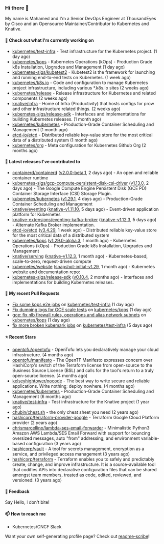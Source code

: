 ### Hi there 👋

My name is Mahamed and I'm a Senior DevOps Engineer at ThousandEyes by Cisco and an Opensource Maintainer/Contributor to Kubernetes and Knative.

#### 👷 Check out what I'm currently working on

- [kubernetes/test-infra](https://github.com/kubernetes/test-infra) - Test infrastructure for the Kubernetes project. (1 day ago)
- [kubernetes/kops](https://github.com/kubernetes/kops) - Kubernetes Operations (kOps) - Production Grade k8s Installation, Upgrades and Management (1 day ago)
- [kubernetes-sigs/kubetest2](https://github.com/kubernetes-sigs/kubetest2) - Kubetest2 is the framework for launching and running end-to-end tests on Kubernetes. (1 week ago)
- [kubernetes/k8s.io](https://github.com/kubernetes/k8s.io) - Code and configuration to manage Kubernetes project infrastructure, including various *.k8s.io sites (2 weeks ago)
- [kubernetes/release](https://github.com/kubernetes/release) - Release infrastructure for Kubernetes and related components (2 weeks ago)
- [knative/infra](https://github.com/knative/infra) - Home of Infra (Productivity) that hosts configs for prow and other infrastructure related things. (2 weeks ago)
- [kubernetes-sigs/release-sdk](https://github.com/kubernetes-sigs/release-sdk) - Interfaces and implementations for building Kubernetes releases. (1 month ago)
- [kubernetes/kubernetes](https://github.com/kubernetes/kubernetes) - Production-Grade Container Scheduling and Management (1 month ago)
- [etcd-io/etcd](https://github.com/etcd-io/etcd) - Distributed reliable key-value store for the most critical data of a distributed system (1 month ago)
- [kubernetes/org](https://github.com/kubernetes/org) - Meta configuration for Kubernetes Github Org (2 months ago)

#### 🔭 Latest releases I've contributed to

- [containerd/containerd](https://github.com/containerd/containerd) ([v2.0.0-beta.1](https://github.com/containerd/containerd/releases/tag/v2.0.0-beta.1), 2 days ago) - An open and reliable container runtime
- [kubernetes-sigs/gcp-compute-persistent-disk-csi-driver](https://github.com/kubernetes-sigs/gcp-compute-persistent-disk-csi-driver) ([v1.13.0](https://github.com/kubernetes-sigs/gcp-compute-persistent-disk-csi-driver/releases/tag/v1.13.0), 2 days ago) - The Google Compute Engine Persistent Disk (GCE PD) Container Storage Interface (CSI) Storage Plugin.
- [kubernetes/kubernetes](https://github.com/kubernetes/kubernetes) ([v1.29.1](https://github.com/kubernetes/kubernetes/releases/tag/v1.29.1), 4 days ago) - Production-Grade Container Scheduling and Management
- [knative/eventing](https://github.com/knative/eventing) ([knative-v1.11.10](https://github.com/knative/eventing/releases/tag/knative-v1.11.10), 5 days ago) - Event-driven application platform for Kubernetes
- [knative-extensions/eventing-kafka-broker](https://github.com/knative-extensions/eventing-kafka-broker) ([knative-v1.12.3](https://github.com/knative-extensions/eventing-kafka-broker/releases/tag/knative-v1.12.3), 5 days ago) - Alternate Kafka Broker implementation.
- [etcd-io/etcd](https://github.com/etcd-io/etcd) ([v3.4.29](https://github.com/etcd-io/etcd/releases/tag/v3.4.29), 1 week ago) - Distributed reliable key-value store for the most critical data of a distributed system
- [kubernetes/kops](https://github.com/kubernetes/kops) ([v1.29.0-alpha.3](https://github.com/kubernetes/kops/releases/tag/v1.29.0-alpha.3), 1 month ago) - Kubernetes Operations (kOps) - Production Grade k8s Installation, Upgrades and Management
- [knative/serving](https://github.com/knative/serving) ([knative-v1.12.3](https://github.com/knative/serving/releases/tag/knative-v1.12.3), 1 month ago) - Kubernetes-based, scale-to-zero, request-driven compute
- [kubernetes/website](https://github.com/kubernetes/website) ([snapshot-initial-v1.29](https://github.com/kubernetes/website/releases/tag/snapshot-initial-v1.29), 1 month ago) - Kubernetes website and documentation repo: 
- [kubernetes-sigs/release-sdk](https://github.com/kubernetes-sigs/release-sdk) ([v0.10.4](https://github.com/kubernetes-sigs/release-sdk/releases/tag/v0.10.4), 2 months ago) - Interfaces and implementations for building Kubernetes releases.

#### 🔨 My recent Pull Requests

- [Fix some kops e2e jobs](https://github.com/kubernetes/test-infra/pull/31677) on [kubernetes/test-infra](https://github.com/kubernetes/test-infra) (1 day ago)
- [Fix dumping logs for GCE scale tests](https://github.com/kubernetes/kops/pull/16266) on [kubernetes/kops](https://github.com/kubernetes/kops) (1 day ago)
- [gce: fix nlb firewall rules, operations and alias network subnets](https://github.com/kubernetes/kops/pull/16265) on [kubernetes/kops](https://github.com/kubernetes/kops) (1 day ago)
- [fix more broken kubemark jobs](https://github.com/kubernetes/test-infra/pull/31633) on [kubernetes/test-infra](https://github.com/kubernetes/test-infra) (5 days ago)

#### ⭐ Recent Stars

- [opentofu/opentofu](https://github.com/opentofu/opentofu) - OpenTofu lets you declaratively manage your cloud infrastructure. (4 months ago)
- [opentofu/manifesto](https://github.com/opentofu/manifesto) - The OpenTF Manifesto expresses concern over HashiCorp&#39;s switch of the Terraform license from open-source to the Business Source License (BSL) and calls for the tool&#39;s return to a truly open-source license. (4 months ago)
- [kelseyhightower/nocode](https://github.com/kelseyhightower/nocode) - The best way to write secure and reliable applications. Write nothing; deploy nowhere. (4 months ago)
- [kubernetes/kubernetes](https://github.com/kubernetes/kubernetes) - Production-Grade Container Scheduling and Management (6 months ago)
- [knative/test-infra](https://github.com/knative/test-infra) - Test infrastructure for the Knative project (1 year ago)
- [chubin/cheat.sh](https://github.com/chubin/cheat.sh) - the only cheat sheet you need (2 years ago)
- [hashicorp/terraform-provider-google](https://github.com/hashicorp/terraform-provider-google) - Terraform Google Cloud Platform provider (2 years ago)
- [chrismarcellino/lambda-ses-email-forwarder](https://github.com/chrismarcellino/lambda-ses-email-forwarder) - Minimalistic Python3 Amazon AWS Lambda/SES Email Forward with support for bouncing oversized messages, auto &#34;from&#34; addressing, and environment variable-based configuration (3 years ago)
- [hashicorp/vault](https://github.com/hashicorp/vault) - A tool for secrets management, encryption as a service, and privileged access management (3 years ago)
- [hashicorp/terraform](https://github.com/hashicorp/terraform) - Terraform enables you to safely and predictably create, change, and improve infrastructure. It is a source-available tool that codifies APIs into declarative configuration files that can be shared amongst team members, treated as code, edited, reviewed, and versioned. (3 years ago)

#### 💬 Feedback

Say Hello, I don't bite!

#### 📫 How to reach me

- Kubernetes/CNCF Slack

Want your own self-generating profile page? Check out [readme-scribe](https://github.com/muesli/readme-scribe)!


